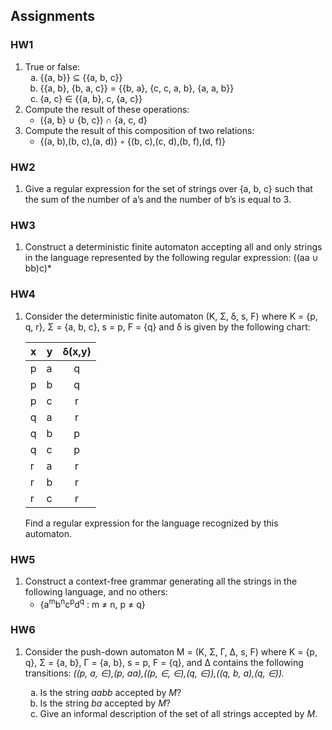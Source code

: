 
## Assignments

### HW1
1. True or false:
	<ol type="a">
		<li>{{a, b}} ⊆ {{a, b, c}}</li>
		<li>{{a, b}, {b, a, c}} = {{b, a}, {c, c, a, b}, {a, a, b}}</li>
		<li>{a, c} ∈ {{a, b}, c, {a, c}}</li>
	</ol>
2. Compute the result of these operations:
	- ({a, b} ∪ {b, c}) ∩ {a, c, d}
3. Compute the result of this composition of two relations:
	- {(a, b),(b, c),(a, d)} ◦ {(b, c),(c, d),(b, f),(d, f)}

### HW2
1. Give a regular expression for the set of strings over {a, b, c} such that the sum of the number of a’s and the number of b’s is equal to 3.

### HW3
1. Construct a deterministic finite automaton accepting all and only strings in the language represented by the following regular expression: ((aa ∪ bb)c)\*

### HW4
1. Consider the deterministic finite automaton (K, Σ, δ, s, F) where K = {p, q, r}, Σ = {a, b, c}, s = p, F = {q} and δ is given by the following chart: 

	| x 	| y 	| δ(x,y) 	|
	|---	|---	|:------:	|
	| p 	| a 	| q      	|
	| p 	| b 	| q    		|
	| p 	| c 	| r    		|
	| q 	| a 	| r    		|
	| q 	| b 	| p    		|
	| q 	| c 	| p    		|
	| r 	| a 	| r    		|
	| r 	| b 	| r    		|
	| r 	| c 	| r    		|

	Find a regular expression for the language recognized by this automaton.

### HW5
1. Construct a context-free grammar generating all the strings in the following language, and no others: 
	- {a<sup>m</sup>b<sup>n</sup>c<sup>p</sup>d<sup>q</sup> : m ≠ n, p ≠ q}

### HW6
1. Consider the push-down automaton M = (K, Σ, Γ, ∆, s, F) where
K = {p, q}, Σ = {a, b}, Γ = {a, b}, s = p, F = {q}, and ∆ contains the following transitions:
<i>((p, a, ∈),(p, aa),((p, ∈, ∈),(q, ∈)),((q, b, a),(q, ∈)).</i>

	<ol type="a">
	  <li>Is the string <i>aabb</i> accepted by <i>M</i>?</li>
	  <li>Is the string <i>ba</i> accepted by <i>M</i>?</li>
	  <li>Give an informal description of the set of all strings accepted by <i>M</i>.</li>
	</ol>
